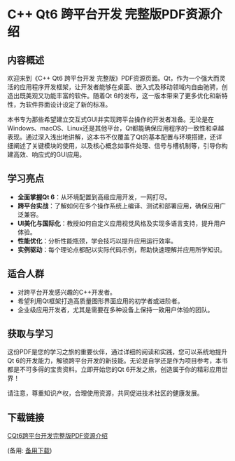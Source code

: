 # C++ Qt6 跨平台开发 完整版PDF资源介绍

## 内容概述

欢迎来到《C++ Qt6 跨平台开发 完整版》PDF资源页面。Qt，作为一个强大而灵活的应用程序开发框架，让开发者能够在桌面、嵌入式及移动领域内自由驰骋，创造出既美观又功能丰富的软件。随着Qt 6的发布，这一版本带来了更多优化和新特性，为软件界面设计设定了新的标准。

本书专为那些希望建立交互式GUI并实现跨平台操作的开发者准备。无论是在Windows、macOS、Linux还是其他平台，Qt都能确保应用程序的一致性和卓越表现。通过深入浅出地讲解，这本书不仅覆盖了Qt的基本配置与环境搭建，还详细阐述了关键模块的使用，以及核心概念如事件处理、信号与槽机制等，引导你构建高效、响应式的GUI应用。

## 学习亮点

- **全面掌握Qt 6**：从环境配置到高级应用开发，一网打尽。
- **跨平台实战**：了解如何在多个操作系统上编译、测试和部署应用，确保应用广泛兼容。
- **UI美化与国际化**：教授如何自定义应用视觉风格及实现多语言支持，提升用户体验。
- **性能优化**：分析性能瓶颈，学会技巧以提升应用运行效率。
- **实例驱动**：每个理论点都配以实际代码示例，帮助快速理解并应用所学知识。

## 适合人群

- 对跨平台开发感兴趣的C++开发者。
- 希望利用Qt框架打造高质量图形界面应用的初学者或进阶者。
- 企业级应用开发者，尤其是需要在多种设备上保持一致用户体验的团队。

## 获取与学习

这份PDF是您的学习之旅的重要伙伴，通过详细的阅读和实践，您可以系统地提升Qt 6的开发能力，解锁跨平台开发的新技能。无论是自学还是作为项目参考，本书都是不可多得的宝贵资料。立即开始您的Qt 6开发之旅，创造属于你的精彩应用世界！

请注意，尊重知识产权，合理使用资源，共同促进技术社区的健康发展。

## 下载链接
[CQt6跨平台开发完整版PDF资源介绍](https://pan.quark.cn/s/ecdc8f67ea44) 

(备用: [备用下载](https://pan.baidu.com/s/1B-r4ZOOykM0ETP4ddEnRvg?pwd=1234))
